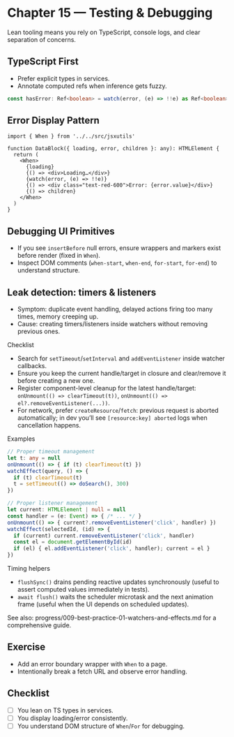 # Chapter 15 — Testing & Debugging

Lean tooling means you rely on TypeScript, console logs, and clear separation of concerns.

## TypeScript First
- Prefer explicit types in services.
- Annotate computed refs when inference gets fuzzy.

```ts
const hasError: Ref<boolean> = watch(error, (e) => !!e) as Ref<boolean>
```

## Error Display Pattern
```tsx
import { When } from '../../src/jsxutils'

function DataBlock({ loading, error, children }: any): HTMLElement {
  return (
    <When>
      {loading}
      {() => <div>Loading…</div>}
      {watch(error, (e) => !!e)}
      {() => <div class="text-red-600">Error: {error.value}</div>}
      {() => children}
    </When>
  )
}
```

## Debugging UI Primitives
- If you see `insertBefore` null errors, ensure wrappers and markers exist before render (fixed in `When`).
- Inspect DOM comments (`when-start`, `when-end`, `for-start`, `for-end`) to understand structure.

## Leak detection: timers & listeners
- Symptom: duplicate event handling, delayed actions firing too many times, memory creeping up.
- Cause: creating timers/listeners inside watchers without removing previous ones.

Checklist
- Search for `setTimeout`/`setInterval` and `addEventListener` inside watcher callbacks.
- Ensure you keep the current handle/target in closure and clear/remove it before creating a new one.
- Register component-level cleanup for the latest handle/target: `onUnmount(() => clearTimeout(t))`, `onUnmount(() => el?.removeEventListener(...))`.
- For network, prefer `createResource`/`fetch`: previous request is aborted automatically; in dev you’ll see `[resource:key] aborted` logs when cancellation happens.

Examples
```ts
// Proper timeout management
let t: any = null
onUnmount(() => { if (t) clearTimeout(t) })
watchEffect(query, () => {
  if (t) clearTimeout(t)
  t = setTimeout(() => doSearch(), 300)
})

// Proper listener management
let current: HTMLElement | null = null
const handler = (e: Event) => { /* ... */ }
onUnmount(() => { current?.removeEventListener('click', handler) })
watchEffect(selectedId, (id) => {
  if (current) current.removeEventListener('click', handler)
  const el = document.getElementById(id)
  if (el) { el.addEventListener('click', handler); current = el }
})
```

Timing helpers
- `flushSync()` drains pending reactive updates synchronously (useful to assert computed values immediately in tests).
- `await flush()` waits the scheduler microtask and the next animation frame (useful when the UI depends on scheduled updates).

See also: progress/009-best-practice-01-watchers-and-effects.md for a comprehensive guide.

## Exercise
- Add an error boundary wrapper with `When` to a page.
- Intentionally break a fetch URL and observe error handling.

## Checklist
- [ ] You lean on TS types in services.
- [ ] You display loading/error consistently.
- [ ] You understand DOM structure of `When`/`For` for debugging.
